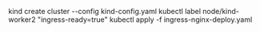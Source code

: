 kind create cluster --config kind-config.yaml
kubectl label node/kind-worker2 "ingress-ready=true"
kubectl apply -f ingress-nginx-deploy.yaml
